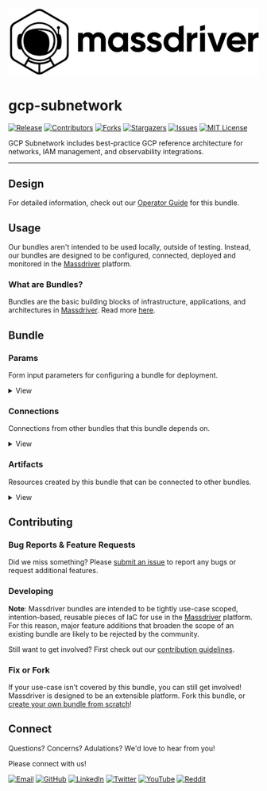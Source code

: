 




[![Massdriver][logo]][website]

# gcp-subnetwork

[![Release][release_shield]][release_url]
[![Contributors][contributors_shield]][contributors_url]
[![Forks][forks_shield]][forks_url]
[![Stargazers][stars_shield]][stars_url]
[![Issues][issues_shield]][issues_url]
[![MIT License][license_shield]][license_url]

<!--
##### STILL NEED TO GET SLACK WORKING ###
[!["Slack Community"](%s)][slack]
-->


GCP Subnetwork includes best-practice GCP reference architecture for networks, IAM management, and observability integrations.


---

## Design

For detailed information, check out our [Operator Guide](operator.mdx) for this bundle.

## Usage

Our bundles aren't intended to be used locally, outside of testing. Instead, our bundles are designed to be configured, connected, deployed and monitored in the [Massdriver][website] platform.

### What are Bundles?

Bundles are the basic building blocks of infrastructure, applications, and architectures in [Massdriver][website]. Read more [here](https://docs.massdriver.cloud/concepts/bundles).

## Bundle

### Params

Form input parameters for configuring a bundle for deployment.

<details>
<summary>View</summary>

<!-- PARAMS:START -->

**Params coming soon**

<!-- PARAMS:END -->

</details>

### Connections

Connections from other bundles that this bundle depends on.

<details>
<summary>View</summary>

<!-- CONNECTIONS:START -->

**Connections coming soon**

<!-- CONNECTIONS:END -->

</details>

### Artifacts

Resources created by this bundle that can be connected to other bundles.

<details>
<summary>View</summary>

<!-- ARTIFACTS:START -->

**Artifacts coming soon**

<!-- ARTIFACTS:END -->

</details>

## Contributing

<!-- CONTRIBUTING:START -->

### Bug Reports & Feature Requests

Did we miss something? Please [submit an issue](https://github.com/massdriver-cloud/gcp-subnetwork/issues) to report any bugs or request additional features.

### Developing

**Note**: Massdriver bundles are intended to be tightly use-case scoped, intention-based, reusable pieces of IaC for use in the [Massdriver][website] platform. For this reason, major feature additions that broaden the scope of an existing bundle are likely to be rejected by the community.

Still want to get involved? First check out our [contribution guidelines](https://docs.massdriver.cloud/bundles/contributing).

### Fix or Fork

If your use-case isn't covered by this bundle, you can still get involved! Massdriver is designed to be an extensible platform. Fork this bundle, or [create your own bundle from scratch](https://docs.massdriver.cloud/bundles/development)!

<!-- CONTRIBUTING:END -->

## Connect

<!-- CONNECT:START -->

Questions? Concerns? Adulations? We'd love to hear from you!

Please connect with us!

[![Email][email_shield]][email_url]
[![GitHub][github_shield]][github_url]
[![LinkedIn][linkedin_shield]][linkedin_url]
[![Twitter][twitter_shield]][twitter_url]
[![YouTube][youtube_shield]][youtube_url]
[![Reddit][reddit_shield]][reddit_url]

<!-- markdownlint-disable -->

[logo]: https://raw.githubusercontent.com/massdriver-cloud/docs/main/static/img/logo-with-logotype-horizontal-400x110.svg
[docs]: https://docs.massdriver.cloud/?utm_source=github&utm_medium=readme&utm_campaign=gcp-subnetwork&utm_content=docs
[website]: https://www.massdriver.cloud/?utm_source=github&utm_medium=readme&utm_campaign=gcp-subnetwork&utm_content=website
[github]: https://github.com/massdriver-cloud?utm_source=github&utm_medium=readme&utm_campaign=gcp-subnetwork&utm_content=github
[slack]: https://massdriverworkspace.slack.com/?utm_source=github&utm_medium=readme&utm_campaign=gcp-subnetwork&utm_content=slack
[linkedin]: https://www.linkedin.com/company/massdriver/?utm_source=github&utm_medium=readme&utm_campaign=gcp-subnetwork&utm_content=linkedin



[contributors_shield]: https://img.shields.io/github/contributors/massdriver-cloud/gcp-subnetwork.svg?style=for-the-badge
[contributors_url]: https://github.com/massdriver-cloud/gcp-subnetwork/graphs/contributors
[forks_shield]: https://img.shields.io/github/forks/massdriver-cloud/gcp-subnetwork.svg?style=for-the-badge
[forks_url]: https://github.com/massdriver-cloud/gcp-subnetwork/network/members
[stars_shield]: https://img.shields.io/github/stars/massdriver-cloud/gcp-subnetwork.svg?style=for-the-badge
[stars_url]: https://github.com/massdriver-cloud/gcp-subnetwork/stargazers
[issues_shield]: https://img.shields.io/github/issues/massdriver-cloud/gcp-subnetwork.svg?style=for-the-badge
[issues_url]: https://github.com/massdriver-cloud/gcp-subnetwork/issues
[release_url]: https://github.com/massdriver-cloud/gcp-subnetwork/releases/latest
[release_shield]: https://img.shields.io/github/release/massdriver-cloud/gcp-subnetwork.svg?style=for-the-badge
[license_shield]: https://img.shields.io/github/license/massdriver-cloud/gcp-subnetwork.svg?style=for-the-badge
[license_url]: https://github.com/massdriver-cloud/gcp-subnetwork/blob/main/LICENSE


[email_url]: mailto:support@massdriver.cloud
[email_shield]: https://img.shields.io/badge/email-Massdriver-black.svg?style=for-the-badge&logo=mail.ru&color=000000
[github_url]: mailto:support@massdriver.cloud
[github_shield]: https://img.shields.io/badge/follow-Github-black.svg?style=for-the-badge&logo=github&color=181717
[linkedin_url]: https://linkedin.com/in/massdriver-cloud
[linkedin_shield]: https://img.shields.io/badge/follow-LinkedIn-black.svg?style=for-the-badge&logo=linkedin&color=0A66C2
[twitter_url]: https://twitter.com/massdriver?utm_source=github&utm_medium=readme&utm_campaign=gcp-subnetwork&utm_content=twitter
[twitter_shield]: https://img.shields.io/badge/follow-Twitter-black.svg?style=for-the-badge&logo=twitter&color=1DA1F2
[discourse_url]: https://community.massdriver.cloud?utm_source=github&utm_medium=readme&utm_campaign=gcp-subnetwork&utm_content=discourse
[discourse_shield]: https://img.shields.io/badge/join-Discourse-black.svg?style=for-the-badge&logo=discourse&color=000000
[youtube_url]: https://www.youtube.com/channel/UCfj8P7MJcdlem2DJpvymtaQ
[youtube_shield]: https://img.shields.io/badge/subscribe-Youtube-black.svg?style=for-the-badge&logo=youtube&color=FF0000
[reddit_url]: https://www.reddit.com/r/massdriver
[reddit_shield]: https://img.shields.io/badge/subscribe-Reddit-black.svg?style=for-the-badge&logo=reddit&color=FF4500

<!-- markdownlint-restore -->

<!-- CONNECT:END -->
